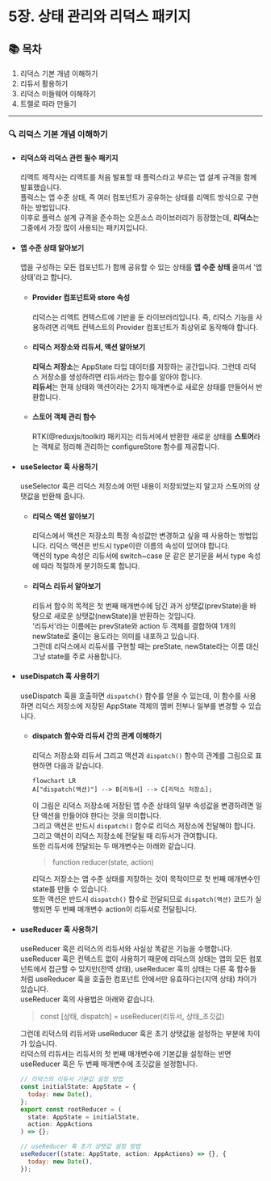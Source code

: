 # 5장. 상태 관리와 리덕스 패키지

## 📚 목차

1. 리덕스 기본 개념 이해하기
2. 리듀서 활용하기
3. 리덕스 미들웨어 이해하기
4. 트렐로 따라 만들기

---

### 🔍 리덕스 기본 개념 이해하기

- #### 리덕스와 리덕스 관련 필수 패키지

  리액트 제작사는 리액트를 처음 발표할 때 플럭스라고 부르는 앱 설계 규격을 함께 발표했습니다.  
  플럭스는 앱 수준 상태, 즉 여러 컴포넌트가 공유하는 상태를 리액트 방식으로 구현하는 방법입니다.  
  이후로 플럭스 설계 규격을 준수하는 오픈소스 라이브러리가 등장했는데, **리덕스**는 그중에서 가장 많이 사용되는 패키지입니다.

- #### 앱 수준 상태 알아보기

  앱을 구성하는 모든 컴포넌트가 함께 공유할 수 있는 상태를 **앱 수준 상태** 줄여서 '앱 상태'라고 합니다.

  - #### Provider 컴포넌트와 store 속성

    리덕스는 리액트 컨텍스트에 기반을 둔 라이브러리입니다. 즉, 리덕스 기능을 사용하려면 리액트 컨텍스트의 Provider 컴포넌트가 최상위로 동작해야 합니다.

  - #### 리덕스 저장소와 리듀서, 액션 알아보기

    **리덕스 저장소**는 AppState 타입 데이터를 저장하는 공간입니다. 그런데 리덕스 저장소를 생성하려면 리듀서라는 함수를 알아야 합니다.  
    **리듀서**는 현재 상태와 액션이라는 2가지 매개변수로 새로운 상태를 만들어서 반환합니다.

  - #### 스토어 객체 관리 함수
    RTK(@reduxjs/toolkit) 패키지는 리듀서에서 반환한 새로운 상태를 **스토어**라는 객체로 정리해 관리하는 configureStore 함수를 제공합니다.

- #### useSelector 훅 사용하기

  useSelector 훅은 리덕스 저장소에 어떤 내용이 저장되었는지 알고자 스토어의 상탯값을 반환해 줍니다.

  - #### 리덕스 액션 알아보기

    리덕스에서 액션은 저장소의 특정 속성값만 변경하고 싶을 때 사용하는 방법입니다. 리덕스 액션은 반드시 type이란 이름의 속성이 있어야 합니다.  
    액션의 type 속성은 리듀서에 switch~case 문 같은 분기문을 써서 type 속성에 따라 적절하게 분기하도록 합니다.

  - #### 리덕스 리듀서 알아보기
    리듀서 함수의 목적은 첫 번째 매개변수에 담긴 과거 상탯값(prevState)을 바탕으로 새로운 상탯값(newState)을 반환하는 것입니다.  
    '리듀서'라는 이름에는 prevState와 action 두 객체를 결합하여 1개의 newState로 줄이는 용도라는 의미를 내포하고 있습니다.  
    그런데 리덕스에서 리듀서를 구현할 때는 preState, newState라는 이름 대신 그냥 state를 주로 사용합니다.

- #### useDispatch 훅 사용하기

  useDispatch 훅을 호출하면 `dispatch()` 함수를 얻을 수 있는데, 이 함수를 사용하면 리덕스 저장소에 저장된 AppState 객체의 멤버 전부나 일부를 변경할 수 있습니다.

  - #### dispatch 함수와 리듀서 간의 관계 이해하기

    리덕스 저장소와 리듀서 그리고 액션과 `dispatch()` 함수의 관계를 그림으로 표현하면 다음과 같습니다.

    ```mermaid
    flowchart LR
    A["dispatch(액션)"] --> B[리듀서] --> C[리덕스 저장소];
    ```

    이 그림은 리덕스 저장소에 저장된 앱 수준 상태의 일부 속성값을 변경하려면 일단 액션을 만들어야 한다는 것을 의미합니다.  
    그리고 액션은 반드시 `dispatch()` 함수로 리덕스 저장소에 전달해야 합니다.  
    그리고 액션이 리덕스 저장소에 전달될 때 리듀서가 관여합니다.  
    또한 리듀서에 전달되는 두 매개변수는 아래와 같습니다.

    > function reducer(state, action)

    리덕스 저장소는 앱 수준 상태를 저장하는 것이 목적이므로 첫 번째 매개변수인 state를 만들 수 있습니다.  
    또한 액션은 반드시 `dispatch()` 함수로 전달되므로 `dispatch(액션)` 코드가 실행되면 두 번째 매개변수 action이 리듀서로 전달됩니다.

- #### useReducer 훅 사용하기

  useReducer 훅은 리덕스의 리듀서와 사실상 똑같은 기능을 수행합니다.  
  useReducer 훅은 컨텍스트 없이 사용하기 때문에 리덕스의 상태는 앱의 모든 컴포넌트에서 접근할 수 있지만(전역 상태), useReducer 훅의 상태는 다른 훅 함수들처럼 useReducer 훅을 호출한 컴포넌트 안에서만 유효하다는(지역 상태) 차이가 있습니다.  
  useReducer 훅의 사용법은 아래와 같습니다.

  > const [상태, dispatch] = useReducer(리듀서, 상태\_초깃값)

  그런데 리덕스의 리듀서와 useReducer 훅은 초기 상탯값을 설정하는 부분에 차이가 있습니다.  
  리덕스의 리듀서는 리듀서의 첫 번째 매개변수에 기본값을 설정하는 반면 useReducer 훅은 두 번째 매개변수에 초깃값을 설정합니다.

  ```javascript
  // 리덕스의 리듀서 기본값 설정 방법
  const initialState: AppState = {
    today: new Date(),
  };
  export const rootReducer = (
    state: AppState = initialState,
    action: AppActions
  ) => {};
  ```

  ```javascript
  // useReducer 훅 초기 상탯값 설정 방법
  useReducer((state: AppState, action: AppActions) => {}, {
    today: new Date(),
  });
  ```
